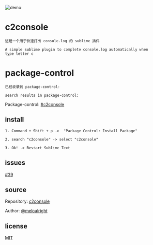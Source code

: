 ![demo](./demo.gif)   
   
   
   
   
# c2console   
   
`这是一个用于快速打出 console.log 的 sublime 插件`   
   
`A simple sublime plugin to complete console.log automatically when type letter c`   
   
   
   
# package-control    
   
`已经收录到 package-control:`   
   
`search results in package-control:`    
   
Package-control: [#c2console](https://packagecontrol.io/search/c2console)    
   
   
   
   
## install   
   
```
1. Command + Shift + p ->  "Package Control: Install Package"

2. search "c2console" -> select "c2console"

3. Ok! -> Restart Sublime Text
```   
   
   
   
## issues       
   
[#39](https://github.com/ihodev/sublime-da-ui/issues/39)     
    
      
## source    
   
Repository: [c2console](https://github.com/meloalright/c2console)      
   
Author: [@meloalright](https://github.com/meloalright)   
   
   
## license   
   
[MIT](https://revolunet.mit-license.org/)   
